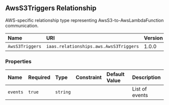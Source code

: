 ## AwsS3Triggers Relationship

AWS-specific relationship type representing AwsS3-to-AwsLambdaFunction communication.

| Name | URI | Version | Derived From |
|:---- |:--- |:------- |:------------ |
| `AwsS3Triggers` | `iaas.relationships.aws.AwsS3Triggers` | 1.0.0 | `iaas.relationships.abstract.Triggers` |

### Properties

| Name | Required | Type | Constraint | Default Value| Description |
|:---- |:-------- |:---- |:---------- |:-----------  |:----------- |
| `events` | `true` | `string` |   |   | List of events |
